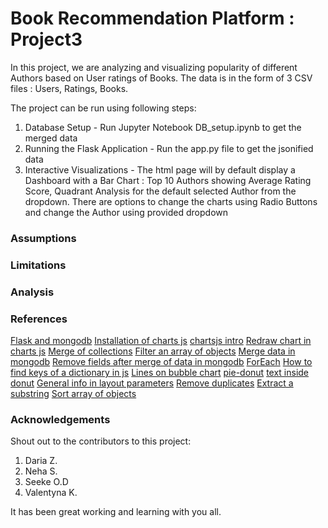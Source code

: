 # Book Recommendation Platform : Project3
In this project, we are analyzing and visualizing popularity of different Authors based on User ratings of Books. The data is in the form of 3 CSV files : Users, Ratings, Books.

The project can be run using following steps:
1. Database Setup - Run Jupyter Notebook DB_setup.ipynb to get the merged data
2. Running the Flask Application - Run the app.py file to get the jsonified data
3. Interactive Visualizations - The html page will by default display a Dashboard with a Bar Chart : Top 10 Authors showing Average Rating Score, Quadrant Analysis for the default selected Author from the dropdown. There are options to change the charts using Radio Buttons and change the Author using provided dropdown

### Assumptions


### Limitations

### Analysis


### References
[Flask and mongodb](https://www.digitalocean.com/community/tutorials/how-to-use-mongodb-in-a-flask-application)
[Installation of charts js](https://www.chartjs.org/docs/latest/getting-started/installation.html)
[chartsjs intro](https://www.chartjs.org/docs/latest/getting-started/usage.html)
[Redraw chart in charts js](https://stackoverflow.com/questions/40056555/destroy-chart-js-bar-graph-to-redraw-other-graph-in-same-canvas)
[Merge of collections](https://www.mongodb.com/developer/languages/python/python-quickstart-aggregation/)
[Filter an array of objects](https://builtin.com/software-engineering-perspectives/javascript-filter)
[Merge data in mongodb](https://jira.mongodb.org/browse/SERVER-30812)
[Remove fields after merge of data in mongodb](https://www.mongodb.com/docs/manual/reference/operator/aggregation/unset/)
[ForEach](https://www.w3schools.com/jsref/jsref_foreach.asp)
[How to find keys of a dictionary in js](https://developer.mozilla.org/en-US/docs/Web/JavaScript/Reference/Global_Objects/Object/keys)
[Lines on bubble chart](https://stackoverflow.com/questions/42423167/custom-vertical-line-using-plotly-js)
[pie-donut](https://codepen.io/Shokeen/pen/gxwKKO)
[text inside donut](https://stackoverflow.com/questions/28097184/adding-text-to-the-center-of-a-d3-donut-graph)
[General info in layout parameters](https://plotly.com/javascript/reference/layout/xaxis/)
[Remove duplicates](https://www.geeksforgeeks.org/how-to-remove-duplicate-elements-from-javascript-array/)
[Extract a substring](https://www.w3schools.com/jsref/jsref_substring.asp)
[Sort array of objects](https://www.javascripttutorial.net/array/javascript-sort-an-array-of-objects/)


### Acknowledgements

Shout out to the contributors to this project:
1. Daria Z.
2. Neha S.
3. Seeke O.D
4. Valentyna K.


It has been great working and learning with you all.
 
